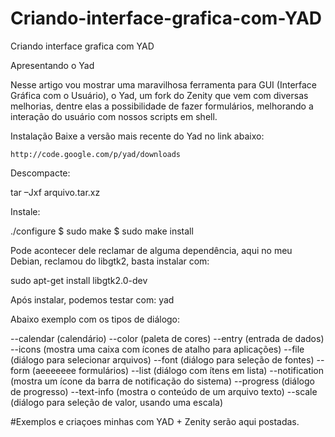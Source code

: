 # Criando-interface-grafica-com-YAD
Criando interface grafica com YAD

Apresentando o Yad

Nesse artigo vou mostrar uma maravilhosa ferramenta para GUI (Interface Gráfica com o Usuário), o Yad, um fork do Zenity que vem com diversas melhorias, dentre elas a possibilidade de fazer formulários, melhorando a interação do usuário com nossos scripts em shell. 

Instalação
Baixe a versão mais recente do Yad no link abaixo:

    http://code.google.com/p/yad/downloads


Descompacte:

tar –Jxf arquivo.tar.xz

Instale:

./configure
$ sudo make
$ sudo make install

Pode acontecer dele reclamar de alguma dependência, aqui no meu Debian, reclamou do libgtk2, basta instalar com:

sudo apt-get install libgtk2.0-dev

Após instalar, podemos testar com:
yad

Abaixo exemplo com os tipos de diálogo:

--calendar (calendário)
--color (paleta de cores)
--entry (entrada de dados)
--icons (mostra uma caixa com ícones de atalho para aplicações)
--file (diálogo para selecionar arquivos)
--font (diálogo para seleção de fontes)
--form (aeeeeeee formulários)
--list (diálogo com ítens em lista)
--notification (mostra um ícone da barra de notificação do sistema)
--progress (diálogo de progresso)
--text-info (mostra o conteúdo de um arquivo texto)
--scale (diálogo para seleção de valor, usando uma escala) 

#Exemplos e criaçoes minhas com YAD + Zenity serão aqui postadas.

